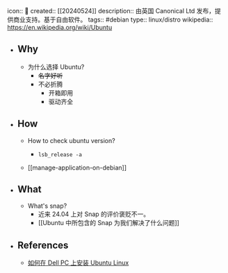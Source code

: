 icon:: 🐧
created:: [[20240524]]
description:: 由英国 Canonical Ltd 发布，提供商业支持。基于自由软件。
tags:: #debian 
type:: linux/distro
wikipedia:: https://en.wikipedia.org/wiki/Ubuntu

- ## Why
  - 为什么选择 Ubuntu?
    - ~~名字好听~~
    - 不必折腾
      - 开箱即用
      - 驱动齐全
- ## How
  - How to check ubuntu version?
    - ```shell
      lsb_release -a
      ```
  - [[manage-application-on-debian]]
- ## What
  - What's snap?
    - 近来 24.04 上对 Snap 的评价褒贬不一。
    - [[Ubuntu 中所包含的 Snap 为我们解决了什么问题]]
- ## References
  - [如何在 Dell PC 上安装 Ubuntu Linux](https://www.dell.com/support/kbdoc/zh-cn/000131655/%E5%A6%82%E4%BD%95%E5%9C%A8-dell-pc-%E4%B8%8A%E5%AE%89%E8%A3%85-ubuntu-linux)